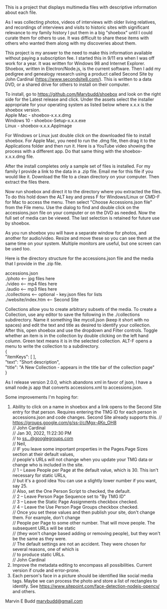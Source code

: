 This is a project that displays multimedia files with descriptive information about each file.

As I was collecting photos, videos of interviews with older living relatives, and recordings of interviews and visits to historic sites with significant relevance to my family history I put them in a big "shoebox" until I could curate them for others to use. It was difficult to share these items with others who wanted them along with my discoveries about them.

This project is my answer to the need to make this information available without paying a subscription fee. I started this in 9/11 era when I was off work for a year. It was written for Windows 98 and Internet Explorer. Shoebox, written in Electron/Node.js, is the current software. Then I add my pedigree and genealogy research using a product called Second Site by John Cardinal (https://www.secondsite8.com/). This is written to a data DVD, or a shared drive for others to install on their computer. 

To install, go to https://github.com/Marvbudd/shoebox and look on the right side for the Latest release and click. Under the assets select the installer appropriate for your operating system as listed below where x.x.x is the shoebox version.<br>
  Apple Mac  - shoebox-x.x.x.dmg<br>
  Windows 10 - shoebox-Setup-x.x.x.exe<br>
  Linux      - shoebox-x.x.x.AppImage<br>

For Windows or Linux just double click on the downloaded file to install shoebox. For Apple Mac, you need to run the .dmg file, then drag it to the Applications folder and then run it. Here is a YouTube video showing the process with a different app. Do that same thing with the shoebox-x.x.x.dmg file.

After the install completes only a sample set of files is installed. For my family I provide a link to the data in a .zip file. Email me for this file if you would like it. Download the file to a clean directory on your computer. Then extract the files there.

Now run shoebox and direct it to the directory where you extracted the files. To do this hold down the ALT key and press F for Windows/Linux or CMD-F for Mac to access the menu. Then select "Choose Accessions.json file" from the File menu. Use the dialog to find and double click on the accessions.json file on your computer or on the DVD as needed. Now the full set of media can be viewed. The last selection is retained for future use by shoebox.

As you run shoebox you will have a separate window for photos, and another for audio/video. Resize and move these so you can see them at the same time on your system. Multiple monitors are useful, but one screen can be used too.

Here is the directory structure for the accessions.json file and the media that I provide in the .zip file.

accessions.json<br>
./photo <-- jpg files here<br>
./video <-- mp4 files here<br>
./audio <-- mp3 files here<br>
./collections <-- optional - key.json files for lists<br>
./website/index.htm <-- Second Site<br>

Collections allow you to create arbitrary subsets of the media. To create a Collection, use any editor to save the following in the ./collections subdirectory. Name it something like mycoll.json (keep it short with no spaces) and edit the text and title as desired to identify your collection. After this, open shoebox and use the dropdown and Filter controls. Toggle whether an item is in the collection by double clicking on the left hand column. Green text means it is in the selected collection. ALT-F opens a menu to write the collection to a subdirectory.<br>
{<br>
  "itemKeys": [ ],<br>
  "text": "Short description",<br>
  "title": "A New Collection - appears in the title bar of the collection page"<br>
}<br>

As I release version 2.0.0, which abandons xml in favor of json, I have a small node.js app that converts accessions.xml to accessions.json.

Some improvements I'm hoping for:
  1. Ability to click on a name in shoebox and a link opens to the Second Site entry for that person. Requires entering the TMG ID for each person in accessions.json and code changes. Second Site already supports this.
        // https://groups.google.com/g/ss-l/c/Mgx-4Ko_OH8<br>
        // John Cardinal<br>
        // Jan 30, 2022, 11:22:30 PM<br>
        // to ss...@googlegroups.com<br>
        // Neil,<br>
        // IF you leave some important properties in the Pages.Page Sizes section at their default values, <br>
        // people's URLs will not change when you update your TMG data or change who is included in the site.<br>
        // 1 – Leave People per Page at the default value, which is 30. This isn't necessary for static URLs, <br>
        //     but it's a good idea You can use a slightly lower number if you want, say 25. <br>
        //     Also, set the One Person Script to checked, the default.<br>
        // 2 – Leave Person Page Sequence set to "By TMG ID"<br>
        // 3 – Leave the Static Page Assignments checkbox checked.<br>
        // 4 – Leave the Use Person Page Groups checkbox checked.<br>
        // Once you set these values and then publish your site, don't change them. For example, don't change <br>
        // People per Page to some other number. That will move people. The subsequent URLs will be static <br>
        // (they won't change based adding or removing people), but they won't be the same as they were.<br>
        // The default settings are not an accident. They were chosen for several reasons, one of which is <br>
        // to produce static URLs.<br>
        // John Cardinal<br>
  2. Improve the metadata editing to encompass all possibilities. Current version if crude and error-prone.
  3. Each person's face in a picture should be identified like social media tags. Maybe we can process the photo and store a list of rectangles to identify. See https://www.sitepoint.com/face-detection-nodejs-opencv/ and others.

Marvin E Budd
marvbudd@gmail.com
